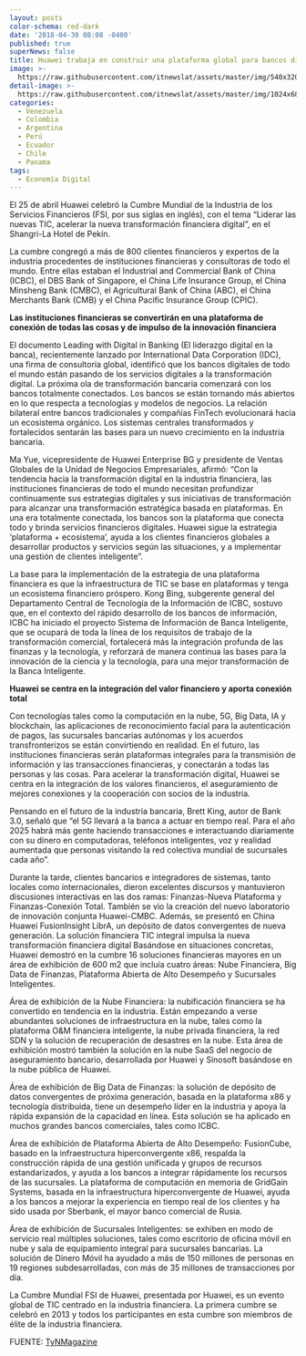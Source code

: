 ```yaml
---
layout: posts
color-schema: red-dark
date: '2018-04-30 08:08 -0400'
published: true
superNews: false
title: Huawei trabaja en construir una plataforma global para bancos digitales
image: >-
  https://raw.githubusercontent.com/itnewslat/assets/master/img/540x320/Digitalizacion-p.jpg
detail-image: >-
  https://raw.githubusercontent.com/itnewslat/assets/master/img/1024x680/Digitalizacion-g.jpg
categories:
  - Venezuela
  - Colombia
  - Argentina
  - Perú
  - Ecuador
  - Chile
  - Panama
tags:
  - Economía Digital
---
```

El 25 de abril Huawei celebró la Cumbre Mundial de la Industria de los Servicios Financieros (FSI, por sus siglas en inglés), con el tema “Liderar las nuevas TIC, acelerar la nueva transformación financiera digital”, en el Shangri-La Hotel de Pekín. 

La cumbre congregó a más de 800 clientes financieros y expertos de la industria procedentes de instituciones financieras y consultoras de todo el mundo. Entre ellas estaban el Industrial and Commercial Bank of China (ICBC), el DBS Bank of Singapore, el China Life Insurance Group, el China Minsheng Bank (CMBC), el Agricultural Bank of China (ABC), el China Merchants Bank (CMB) y el China Pacific Insurance Group (CPIC).

**Las instituciones financieras se convertirán en una plataforma de conexión de todas las cosas y de impulso de la innovación financiera**

El documento Leading with Digital in Banking (El liderazgo digital en la banca), recientemente lanzado por International Data Corporation (IDC), una firma de consultoría global, identificó que los bancos digitales de todo el mundo están pasando de los servicios digitales a la transformación digital. La próxima ola de transformación bancaria comenzará con los bancos totalmente conectados. Los bancos se están tornando más abiertos en lo que respecta a tecnologías y modelos de negocios. La relación bilateral entre bancos tradicionales y compañías FinTech evolucionará hacia un ecosistema orgánico. Los sistemas centrales transformados y fortalecidos sentarán las bases para un nuevo crecimiento en la industria bancaria.

Ma Yue, vicepresidente de Huawei Enterprise BG y presidente de Ventas Globales de la Unidad de Negocios Empresariales, afirmó: “Con la tendencia hacia la transformación digital en la industria financiera, las instituciones financieras de todo el mundo necesitan profundizar continuamente sus estrategias digitales y sus iniciativas de transformación para alcanzar una transformación estratégica basada en plataformas. En una era totalmente conectada, los bancos son la plataforma que conecta todo y brinda servicios financieros digitales. Huawei sigue la estrategia ‘plataforma + ecosistema’, ayuda a los clientes financieros globales a desarrollar productos y servicios según las situaciones, y a implementar una gestión de clientes inteligente”.

La base para la implementación de la estrategia de una plataforma financiera es que la infraestructura de TIC se base en plataformas y tenga un ecosistema financiero próspero. Kong Bing, subgerente general del Departamento Central de Tecnología de la Información de ICBC, sostuvo que, en el contexto del rápido desarrollo de los bancos de información, ICBC ha iniciado el proyecto Sistema de Información de Banca Inteligente, que se ocupará de toda la línea de los requisitos de trabajo de la transformación comercial, fortalecerá más la integración profunda de las finanzas y la tecnología, y reforzará de manera continua las bases para la innovación de la ciencia y la tecnología, para una mejor transformación de la Banca Inteligente.

**Huawei se centra en la integración del valor financiero y aporta conexión total**

Con tecnologías tales como la computación en la nube, 5G, Big Data, IA y blockchain, las aplicaciones de reconocimiento facial para la autenticación de pagos, las sucursales bancarias autónomas y los acuerdos transfronterizos se están convirtiendo en realidad. En el futuro, las instituciones financieras serán plataformas integrales para la transmisión de información y las transacciones financieras, y conectarán a todas las personas y las cosas. Para acelerar la transformación digital, Huawei se centra en la integración de los valores financieros, el aseguramiento de mejores conexiones y la cooperación con socios de la industria.

Pensando en el futuro de la industria bancaria, Brett King, autor de Bank 3.0, señaló que “el 5G llevará a la banca a actuar en tiempo real. Para el año 2025 habrá más gente haciendo transacciones e interactuando diariamente con su dinero en computadoras, teléfonos inteligentes, voz y realidad aumentada que personas visitando la red colectiva mundial de sucursales cada año”.

Durante la tarde, clientes bancarios e integradores de sistemas, tanto locales como internacionales, dieron excelentes discursos y mantuvieron discusiones interactivas en las dos ramas: Finanzas-Nueva Plataforma y Finanzas-Conexión Total. También se vio la creación del nuevo laboratorio de innovación conjunta Huawei-CMBC. Además, se presentó en China Huawei FusionInsight LibrA, un depósito de datos convergentes de nueva generación.
La solución financiera TIC integral impulsa la nueva transformación financiera digital
Basándose en situaciones concretas, Huawei demostró en la cumbre 16 soluciones financieras mayores en un área de exhibición de 600 m2 que incluía cuatro áreas: Nube Financiera, Big Data de Finanzas, Plataforma Abierta de Alto Desempeño y Sucursales Inteligentes.

Área de exhibición de la Nube Financiera: la nubificación financiera se ha convertido en tendencia en la industria. Están empezando a verse abundantes soluciones de infraestructura en la nube, tales como la plataforma O&M financiera inteligente, la nube privada financiera, la red SDN y la solución de recuperación de desastres en la nube. Esta área de exhibición mostró también la solución en la nube SaaS del negocio de aseguramiento bancario, desarrollada por Huawei y Sinosoft basándose en la nube pública de Huawei.

Área de exhibición de Big Data de Finanzas: la solución de depósito de datos convergentes de próxima generación, basada en la plataforma x86 y tecnología distribuida, tiene un desempeño líder en la industria y apoya la rápida expansión de la capacidad en línea. Esta solución se ha aplicado en muchos grandes bancos comerciales, tales como ICBC.

Área de exhibición de Plataforma Abierta de Alto Desempeño: FusionCube, basado en la infraestructura hiperconvergente x86, respalda la construcción rápida de una gestión unificada y grupos de recursos estandarizados, y ayuda a los bancos a integrar rápidamente los recursos de las sucursales. La plataforma de computación en memoria de GridGain Systems, basada en la infraestructura hiperconvergente de Huawei, ayuda a los bancos a mejorar la experiencia en tiempo real de los clientes y ha sido usada por Sberbank, el mayor banco comercial de Rusia.

Área de exhibición de Sucursales Inteligentes: se exhiben en modo de servicio real múltiples soluciones, tales como escritorio de oficina móvil en nube y sala de equipamiento integral para sucursales bancarias. La solución de Dinero Móvil ha ayudado a más de 150 millones de personas en 19 regiones subdesarrolladas, con más de 35 millones de transacciones por día.

La Cumbre Mundial FSI de Huawei, presentada por Huawei, es un evento global de TIC centrado en la industria financiera. La primera cumbre se celebró en 2013 y todos los participantes en esta cumbre son miembros de élite de la industria financiera.

FUENTE: [TyNMagazine](http://www.tynmagazine.com/huawei-trabaja-en-construir-una-plataforma-global-para-bancos-digitales/)
